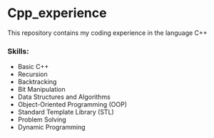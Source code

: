 # Cpp_experience
This repository contains my coding experience in the language C++<br>


### Skills:
* Basic C++
* Recursion
* Backtracking
* Bit Manipulation
* Data Structures and Algorithms
* Object-Oriented Programming (OOP)
* Standard Template Library (STL)
* Problem Solving
* Dynamic Programming
